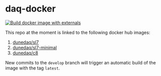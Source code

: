 # daq-docker
[![Build docker image with externals](https://github.com/DUNE-DAQ/daq-docker/actions/workflows/externals.yaml/badge.svg)](https://github.com/DUNE-DAQ/daq-docker/actions/workflows/externals.yaml)

This repo at the moment is linked to the following docker hub images:

1. [dunedaq/sl7](https://hub.docker.com/repository/docker/dunedaq/sl7)
2. [dunedaq/sl7-minimal](https://hub.docker.com/repository/docker/dunedaq/sl7-minimal)
3. [dunedaq/c8](https://hub.docker.com/repository/docker/dunedaq/c8)

New commits to the `develop` branch will trigger an automatic build of the image with the tag `latest`.
